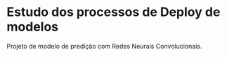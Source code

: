 # Estudo dos processos de Deploy de modelos

Projeto de modelo de predição com Redes Neurais Convolucionais.

